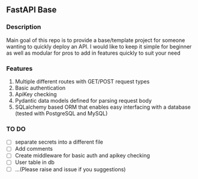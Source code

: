 ## FastAPI Base

### Description
Main goal of this repo is to provide a base/template project for someone wanting to quickly deploy an API. 
I would like to keep it simple for beginner as well as modular for pros to add in features quickly to suit your need

### Features
1. Multiple different routes with GET/POST request types
2. Basic authentication
3. ApiKey checking
4. Pydantic data models defined for parsing request body
5. SQLalchemy based ORM that enables easy interfacing with a database (tested with PostgreSQL and MySQL)

### TO DO
- [ ] separate secrets into a different file
- [ ] Add comments
- [ ] Create middleware for basic auth and apikey checking
- [ ] User table in db
- [ ] ...(Please raise and issue if you suggestions)
